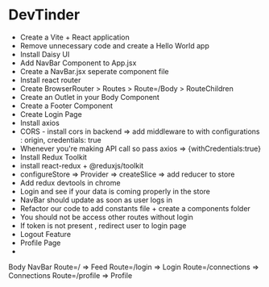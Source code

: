 # DevTinder

- Create a Vite + React application
- Remove unnecessary code and create a Hello World app
- Install Daisy UI
- Add NavBar Component to App.jsx
- Create a NavBar.jsx seperate component file
- Install react router
- Create BrowserRouter > Routes > Route=/Body > RouteChildren
- Create an Outlet in your Body Component
- Create a Footer Component
- Create Login Page
- Install axios
- CORS - install cors in backend => add middleware to with configurations : origin, credentials: true
- Whenever you're making API call so pass axios => {withCredentials:true}
- Install Redux Toolkit
- install react-redux + @reduxjs/toolkit
- configureStore => Provider => createSlice => add reducer to store
- Add redux devtools in chrome
- Login and see if your data is coming properly in the store
- NavBar should update as soon as user logs in
- Refactor our code to add constants file + create a components folder
- You should not be access other routes without login
- If token is not present , redirect user to login page
- Logout Feature
- Profile Page
-

Body
NavBar
Route=/ => Feed
Route=/login => Login
Route=/connections => Connections
Route=/profile => Profile

